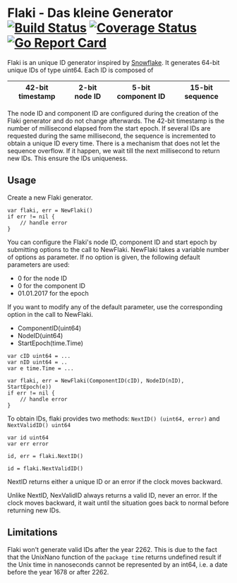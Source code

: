 # Flaki - Das kleine Generator [![Build Status](https://travis-ci.org/cloudtrust/flaki.svg?branch=master)](https://travis-ci.org/cloudtrust/flaki) [![Coverage Status](https://coveralls.io/repos/github/cloudtrust/flaki/badge.svg?branch=master)](https://coveralls.io/github/cloudtrust/flaki?branch=master) [![Go Report Card](https://goreportcard.com/badge/github.com/cloudtrust/flaki)](https://goreportcard.com/report/github.com/cloudtrust/flaki)

Flaki is an unique ID generator inspired by [Snowflake](https://github.com/twitter/snowflake).
It generates 64-bit unique IDs of type uint64. Each ID is composed of

| 42-bit timestamp | 2-bit node ID | 5-bit component ID | 15-bit sequence |
---------- | ---------- | ---------- | ---------- |

The node ID and component ID are configured during the creation of the Flaki generator and do
not change afterwards.
The 42-bit timestamp is the number of millisecond elapsed from the start epoch.
If several IDs are requested during the same millisecond, the sequence is incremented to obtain a unique ID every time.
There is a mechanism that does not let the sequence overflow.
If it happen, we wait till the next millisecond to return new IDs. This ensure the IDs uniqueness.

## Usage

Create a new Flaki generator.

```golang
var flaki, err = NewFlaki()
if err != nil {
    // handle error
}
```

You can configure the Flaki's node ID, component ID and start epoch by submitting options to the call to NewFlaki.
NewFlaki takes a variable number of options as parameter.
If no option is given, the following default parameters are used:
* 0 for the node ID
* 0 for the component ID
* 01.01.2017 for the epoch

If you want to modify any of the default parameter, use the corresponding option in the call to NewFlaki.

* ComponentID(uint64)
* NodeID(uint64)
* StartEpoch(time.Time)

```golang
var cID uint64 = ...
var nID uint64 = ..
var e time.Time = ...

var flaki, err = NewFlaki(ComponentID(cID), NodeID(nID), StartEpoch(e))
if err != nil {
    // handle error
}
```

To obtain IDs, flaki provides two methods: ```NextID() (uint64, error)``` and ```NextValidID() uint64``` 

```golang
var id uint64
var err error

id, err = flaki.NextID()

id = flaki.NextValidID()
```

NextID returns either a unique ID or an error if the clock moves backward.

Unlike NextID, NexValidID always returns a valid ID, never an error.
If the clock moves backward, it wait until the situation goes back to normal before returning new IDs.

## Limitations

Flaki won't generate valid IDs after the year 2262.
This is due to the fact that the UnixNano function of the ```package time```
returns undefined result if the Unix time in nanoseconds cannot be represented by an int64, i.e. 
a date before the year 1678 or after 2262.


